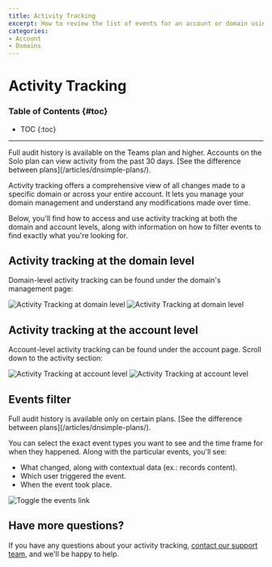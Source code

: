```yaml
---
title: Activity Tracking
excerpt: How to review the list of events for an account or domain using our audit log feature.
categories:
- Account
- Domains
---
```


# Activity Tracking

### Table of Contents {#toc}

* TOC
{:toc}

---

<info>
Full audit history is available on the Teams plan and higher. Accounts on the Solo plan can view activity from the past 30 days. [See the difference between plans](/articles/dnsimple-plans/).
</info>

Activity tracking offers a comprehensive view of all changes made to a specific domain or across your entire account. It lets you manage your domain management and understand any modifications made over time. 

Below, you'll find how to access and use activity tracking at both the domain and account levels, along with information on how to filter events to find exactly what you're looking for.

## Activity tracking at the domain level

Domain-level activity tracking can be found under the domain's management page:

![Activity Tracking at domain level](/files/activity-tracking-1.png)
![Activity Tracking at domain level](/files/activity-tracking-2.png)

## Activity tracking at the account level

Account-level activity tracking can be found under the account page. Scroll down to the activity section:

![Activity Tracking at account level](/files/activity-tracking-3.png)
![Activity Tracking at account level](/files/activity-tracking-4.png)

## Events filter

<info>
Full audit history is available only on certain plans. [See the difference between plans](/articles/dnsimple-plans/).
</info>

You can select the exact event types you want to see and the time frame for when they happened. Along with the particular events, you'll see:

- What changed, along with contextual data (ex.: records content).
- Which user triggered the event.
- When the event took place.

![Toggle the events link](/files/activity-tracking-5.png)

## Have more questions? 

If you have any questions about your activity tracking, [contact our support team](https://dnsimple.com/feedback), and we'll be happy to help. 

